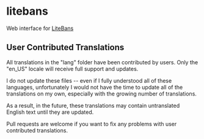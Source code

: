 litebans
===========

Web interface for [LiteBans](https://www.spigotmc.org/resources/litebans.3715/)

## User Contributed Translations
All translations in the "lang" folder have been contributed by users. Only the "en_US" locale will receive full support and updates.

I do not update these files -- even if I fully understood all of these languages, unfortunately I would not have the time to update all of the translations on my own, especially with the growing number of translations.

As a result, in the future, these translations may contain untranslated English text until they are updated.

Pull requests are welcome if you want to fix any problems with user contributed translations.
